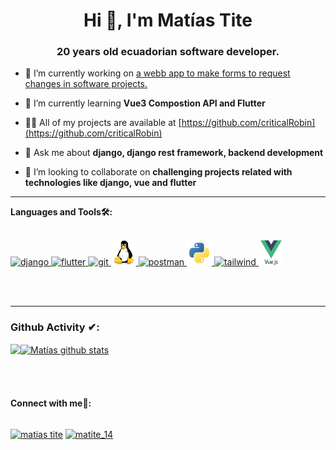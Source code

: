 <h1 align="center">Hi 👋, I'm Matías Tite</h1>
<h3 align="center">20 years old ecuadorian software developer.</h3>

- 🔭 I’m currently working on [a webb app to make forms to request changes in software projects.](https://github.com/criticalRobin/app_web_formularios_de_cambio)

- 🌱 I’m currently learning **Vue3 Compostion API and Flutter**

- 👨‍💻 All of my projects are available at [https://github.com/criticalRobin](https://github.com/criticalRobin)

- 💬 Ask me about **django, django rest framework, backend development**

- 👯 I’m looking to collaborate on **challenging projects related with technologies like django, vue and flutter**

---


<strong>
Languages and Tools🛠:
</strong>
  <br/>
  <br/>
<p align="left"> <a href="https://www.djangoproject.com/" target="_blank" rel="noreferrer"> <img src="https://cdn.worldvectorlogo.com/logos/django.svg" alt="django" width="40" height="40"/> </a> <a href="https://flutter.dev" target="_blank" rel="noreferrer"> <img src="https://www.vectorlogo.zone/logos/flutterio/flutterio-icon.svg" alt="flutter" width="40" height="40"/> </a> <a href="https://git-scm.com/" target="_blank" rel="noreferrer"> <img src="https://www.vectorlogo.zone/logos/git-scm/git-scm-icon.svg" alt="git" width="40" height="40"/> </a> <a href="https://www.linux.org/" target="_blank" rel="noreferrer"> <img src="https://raw.githubusercontent.com/devicons/devicon/master/icons/linux/linux-original.svg" alt="linux" width="40" height="40"/> </a> <a href="https://postman.com" target="_blank" rel="noreferrer"> <img src="https://www.vectorlogo.zone/logos/getpostman/getpostman-icon.svg" alt="postman" width="40" height="40"/> </a> <a href="https://www.python.org" target="_blank" rel="noreferrer"> <img src="https://raw.githubusercontent.com/devicons/devicon/master/icons/python/python-original.svg" alt="python" width="40" height="40"/> </a> <a href="https://tailwindcss.com/" target="_blank" rel="noreferrer"> <img src="https://www.vectorlogo.zone/logos/tailwindcss/tailwindcss-icon.svg" alt="tailwind" width="40" height="40"/> </a> <a href="https://vuejs.org/" target="_blank" rel="noreferrer"> <img src="https://raw.githubusercontent.com/devicons/devicon/master/icons/vuejs/vuejs-original-wordmark.svg" alt="vuejs" width="40" height="40"/> </a> </p>
<br/>
<br/>

---

### Github Activity ✔:

<a href="https://github.com/criticalRobin">
  <img align="left" src="https://github-readme-stats.vercel.app/api/top-langs/?username=criticalRobin&theme=tokyonight" />
  </a>

<a href="https://github.com/criticalRobin">
 <img align="center" src="https://github-readme-stats.vercel.app/api?username=criticalRobin&show_icons=true&theme=tokyonight&line_height=27" alt="Matías github stats"/>
</a>

<br/>
<br/>
<br/>
<br/>
<br/>


<strong>
Connect with me🤝:
</strong>
  <br/>
  <br/>
<p align="left">
<a href="https://linkedin.com/in/matias tite" target="blank"><img align="center" src="https://raw.githubusercontent.com/rahuldkjain/github-profile-readme-generator/master/src/images/icons/Social/linked-in-alt.svg" alt="matias tite" height="30" width="40" /></a>
<a href="https://instagram.com/matite_14" target="blank"><img align="center" src="https://raw.githubusercontent.com/rahuldkjain/github-profile-readme-generator/master/src/images/icons/Social/instagram.svg" alt="matite_14" height="30" width="40" /></a>
</p>
